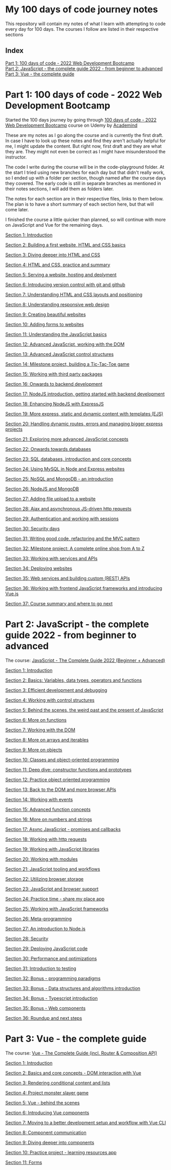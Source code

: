 # My 100 days of code journey notes

This repository will contain my notes of what I learn with attempting to code every day for 100 days. The courses I follow are listed in their respective sections

## Index

[Part 1: 100 days of code - 2022 Web Development Bootcamp](#part-1-100-days-of-code---2022-web-development-bootcamp)<br>
[Part 2: JavaScript - the complete guide 2022 - from beginner to advanced](#part-2-javascript---the-complete-guide-2022---from-beginner-to-advanced)<br>
[Part 3: Vue - the complete guide](#part-3-vue---the-complete-guide)

# Part 1: 100 days of code - 2022 Web Development Bootcamp

Started the 100 days journey by going through [100 days of code - 2022 Web Development Bootcamp](https://www.udemy.com/course/100-days-of-code-web-development-bootcamp/) course on Udemy by [Academind](https://www.udemy.com/user/academind/)

These are my notes as I go along the course and is currently the first draft. In case I have to look up these notes and find they aren't actually helpful for me, I might update the content. But right now, first draft and they are what they are. They might not even be correct as I might have misunderstood the instructor.

The code I write during the course will be in the code-playground folder. At the start I tried using new branches for each day but that didn't really work, so I ended up with a folder per section, though named after the course days they covered. The early code is still in separate branches as mentioned in their notes sections, I will add them as folders later.

The notes for each section are in their respective files, links to them below. The plan is to have a short summary of each section here, but that will come later.

I finished the course a little quicker than planned, so will continue with more on JavaScript and Vue for the remaining days.

[Section 1: Introduction](part-1-webdev/sections-01-10/Section-01.md#section-1-introduction)

[Section 2: Building a first website, HTML and CSS basics](part-1-webdev/sections-01-10/Section-02.md#section-2-building-a-first-website-html-and-css-basics)

[Section 3: Diving deeper into HTML and CSS](part-1-webdev/sections-01-10/Section-03.md#section-3-diving-deeper-into-html-and-css)

[Section 4: HTML and CSS, practice and summary](part-1-webdev/sections-01-10/Section-04.md#section-4-html-and-css-practice-and-summary)

[Section 5: Serving a website, hosting and deplyment](part-1-webdev/sections-01-10/Section-05.md#section-5-serving-a-website-hosting-and-deplyment)

[Section 6: Introducing version control with git and github](part-1-webdev/sections-01-10/Section-06.md#section-6-introducing-version-control-with-git-and-github)

[Section 7: Understanding HTML and CSS layouts and positioning](part-1-webdev/sections-01-10/Section-07.md#section-7-understanding-html-and-css-layouts-and-positioning)

[Section 8: Understanding responsive web design](part-1-webdev/sections-01-10/Section-08.md#section-8-understanding-responsive-web-design)

[Section 9: Creating beautiful websites](part-1-webdev/sections-01-10/Section-09.md#section-9-creating-beautiful-websites)

[Section 10: Adding forms to websites](part-1-webdev/sections-01-10/Section-10.md#section-10-adding-forms-to-websites)

[Section 11: Understanding the JavaScript basics](part-1-webdev/sections-11-20/Section-11.md#section-11-understanding-the-javascript-basics)

[Section 12: Advanced JavaScript, working with the DOM](part-1-webdev/sections-11-20/Section-12.md#section-12-advanced-javascript-working-with-the-dom)

[Section 13: Advanced JavaScript control structures](part-1-webdev/sections-11-20/Section-13.md#section-13-advanced-javascript-control-structures)

[Section 14: Milestone project, building a Tic-Tac-Toe game](part-1-webdev/sections-11-20/Section-14.md#section-14-milestone-project-building-a-tic-tac-toe-game)

[Section 15: Working with third party packages](part-1-webdev/sections-11-20/Section-15.md#section-15-working-with-third-party-packages)

[Section 16: Onwards to backend development](part-1-webdev/sections-11-20/Section-16.md#section-16-onwards-to-backend-development)

[Section 17: NodeJS introduction, getting started with backend development](part-1-webdev/sections-11-20/Section-17.md#section-17-nodejs-introduction-getting-started-with-backend-development)

[Section 18: Enhancing NodeJS with ExpressJS](part-1-webdev/sections-11-20/Section-18.md#section-18-enhancing-nodejs-with-expressjs)

[Section 19: More express, static and dynamic content with templates (EJS)](part-1-webdev/sections-11-20/Section-19.md#section-19-more-express-static-and-dynamic-content-with-templates-ejs)

[Section 20: Handling dynamic routes, errors and managing bigger express projects](part-1-webdev/sections-11-20/Section-20.md#section-20-handling-dynamic-routes-errors-and-managing-bigger-express-projects)

[Section 21: Exploring more advanced JavaScript concepts](part-1-webdev/sections-21-30/Section-21.md#section-21-exploring-more-advanced-javascript-concepts)

[Section 22: Onwards towards databases](part-1-webdev/sections-21-30/Section-22.md#section-22-onwards-towards-databases)

[Section 23: SQL databases, introduction and core concepts](part-1-webdev/sections-21-30/Section-23.md#section-23-sql-databases-introduction-and-core-concepts)

[Section 24: Using MySQL in Node and Express websites](part-1-webdev/sections-21-30/Section-24.md#section-24-using-mysql-in-node-and-express-websites)

[Section 25: NoSQL and MongoDB - an introduction](part-1-webdev/sections-21-30/Section-25.md#section-25-nosql-and-mongodb---an-introduction)

[Section 26: NodeJS and MongoDB](part-1-webdev/sections-21-30/Section-26.md#section-26-nodejs-and-mongodb)

[Section 27: Adding file upload to a website](part-1-webdev/sections-21-30/Section-27.md#section-27-adding-file-upload-to-a-website)

[Section 28: Ajax and asynchronous JS-driven http requests](part-1-webdev/sections-21-30/Section-28.md#section-28-ajax-and-asynchronous-js-driven-http-requests)

[Section 29: Authentication and working with sessions](part-1-webdev/sections-21-30/Section-29.md#section-29-authentication-and-working-with-sessions)

[Section 30: Security days](part-1-webdev/sections-21-30/Section-30.md#section-30-security-days)

[Section 31: Writing good code, refactoring and the MVC pattern](part-1-webdev/sections-31-37/Section-31.md#section-31-writing-good-code-refactoring-and-the-mvc-pattern)

[Section 32: Milestone project: A complete online shop from A to Z](part-1-webdev/sections-31-37/Section-32.md#section-32-milestone-project-a-complete-online-shop-from-a-to-z)

[Section 33: Working with services and APIs](part-1-webdev/sections-31-37/Section-33.md#section-33-working-with-services-and-apis)

[Section 34: Deploying websites](part-1-webdev/sections-31-37/Section-34.md#section-34-deploying-websites)

[Section 35: Web services and building custom (REST) APIs](part-1-webdev/sections-31-37/Section-35.md#section-35-web-services-and-building-custom-REST-apis)

[Section 36: Working with frontend JavaScript frameworks and introducing Vue.js](part-1-webdev/sections-31-37/Section-36.md#section-36-working-with-frontend-javascript-frameworks-and-introducing-vuejs)

[Section 37: Course summary and where to go next](part-1-webdev/sections-31-37/Section-37.md#section-37-course-summary-and-where-to-go-next)

# Part 2: JavaScript - the complete guide 2022 - from beginner to advanced

The course: [JavaScript - The Complete Guide 2022 (Beginner + Advanced)](https://www.udemy.com/course/javascript-the-complete-guide-2020-beginner-advanced/)

[Section 1: Introduction](part-2-javascript/sections-01-10/Section-01.md#section-1-introduction)

[Section 2: Basics: Variables, data types, operators and functions](part-2-javascript/sections-01-10/Section-02.md#section-2-basics-variables-data-types-operators-and-functions)

[Section 3: Efficient development and debugging](part-2-javascript/sections-01-10/Section-03.md#section-3-efficient-development-and-debugging)

[Section 4: Working with control structures](part-2-javascript/sections-01-10/Section-04.md#section-4-working-with-control-structures)

[Section 5: Behind the scenes, the weird past and the present of JavaScript](part-2-javascript/sections-01-10/Section-05.md#section-5-behind-the-scenes-the-weird-past-and-the-present-of-javascript)

[Section 6: More on functions](part-2-javascript/sections-01-10/Section-06.md#section-6-more-on-functions)

[Section 7: Working with the DOM](part-2-javascript/sections-01-10/Section-07.md#section-7-working-with-the-dom)

[Section 8: More on arrays and iterables](part-2-javascript/sections-01-10/Section-08.md#section-8-more-on-arrays-and-iterables)

[Section 9: More on objects](part-2-javascript/sections-01-10/Section-09.md#section-9-more-on-objects)

[Section 10: Classes and object-oriented programming](part-2-javascript/sections-01-10/Section-10.md#section-10-classes-and-object-oriented-programming)

[Section 11: Deep dive: constructor functions and prototypes](part-2-javascript/sections-11-20/Section-11.md#section-11-deep-dive-constructor-functions-and-prototypes)

[Section 12: Practice object oriented programming](part-2-javascript/sections-11-20/Section-12.md#section-12-practice-object-oriented-programming)

[Section 13: Back to the DOM and more browser APIs](part-2-javascript/sections-11-20/Section-13.md#section-13-back-to-the-dom-and-more-browser-apis)

[Section 14: Working with events](part-2-javascript/sections-11-20/Section-14.md#section-14-working-with-events)

[Section 15: Advanced function concepts](part-2-javascript/sections-11-20/Section-15.md#section-15-advanced-function-concepts)

[Section 16: More on numbers and strings](part-2-javascript/sections-11-20/Section-16.md#section-16-more-on-numbers-and-strings)

[Section 17: Async JavaScript - promises and callbacks](part-2-javascript/sections-11-20/Section-17.md#section-17-async-javascript---promises-and-callbacks)

[Section 18: Working with http requests](part-2-javascript/sections-11-20/Section-18.md#section-18-working-with-http-requests)

[Section 19: Working with JavaScript libraries](part-2-javascript/sections-11-20/Section-19.md#section-19-working-with-javascript-libraries)

[Section 20: Working with modules](part-2-javascript/sections-11-20/Section-20.md#section-20-working-with-modules)

[Section 21: JavaScript tooling and workflows](part-2-javascript/sections-21-30/Section-21.md#section-21-javascript-tooling-and-workflows)

[Section 22: Utilizing browser storage](part-2-javascript/sections-21-30/Section-22.md#section-22-utilizing-browser-storage)

[Section 23: JavaScript and browser support](part-2-javascript/sections-21-30/Section-23.md#section-23-javascript-and-browser-support)

[Section 24: Practice time - share my place app](part-2-javascript/sections-21-30/Section-24.md#section-24-practice-time---share-my-place-app)

[Section 25: Working with JavaScript frameworks](part-2-javascript/sections-21-30/Section-25.md#section-25-working-with-javascript-frameworks)

[Section 26: Meta-programming](part-2-javascript/sections-21-30/Section-26.md#section-26-meta-programming)

[Section 27: An introduction to Node.js](part-2-javascript/sections-21-30/Section-27.md#section-27-an-introduction-to-nodejs)

[Section 28: Security](part-2-javascript/sections-21-30/Section-28.md#section-28-security)

[Section 29: Deploying JavaScript code](part-2-javascript/sections-21-30/Section-29.md#section-29-deploying-javascript-code)

[Section 30: Performance and optimizations](part-2-javascript/sections-21-30/Section-30.md#section-30-performance-and-optimizations)

[Section 31: Introduction to testing](https://github.com/bgrasmo/100daysofcode/blob/main/part-2-javascript/sections-31-36/Section-31.md#section-31-introduction-to-testing)

[Section 32: Bonus - programming paradigms](part-2-javascript/sections-31-36/Section-32.md#section-32-bonus---programming-paradigms)

[Section 33: Bonus - Data structures and algorithms introduction](part-2-javascript/sections-31-36/Section-33.md#section-33-bonus---data-structures-and-algorithms-introduction)

[Section 34: Bonus - Typescript introduction](part-2-javascript/sections-31-36/Section-34.md#section-34-bonus---typescript-introduction)

[Section 35: Bonus - Web components](part-2-javascript/sections-31-36/Section-35.md#section-35-bonus---web-components)

[Section 36: Roundup and next steps](part-2-javascript/sections-31-36/Section-36.md#section-36-roundup-and-next-steps)

# Part 3: Vue - the complete guide

The course: [Vue - The Complete Guide (incl. Router & Composition API)](https://www.udemy.com/course/vuejs-2-the-complete-guide/)

[Section 1: Introduction](part-3-vue/sections-01-10/Section-01.md#section-1-introduction)

[Section 2: Basics and core concepts - DOM interaction with Vue](part-3-vue/sections-01-10/Section-02.md#section-2-basics-and-core-concepts---dom-interaction-with-vue)

[Section 3: Rendering conditional content and lists](part-3-vue/sections-01-10/Section-03.md#section-3-rendering-conditional-content-and-lists)

[Section 4: Project monster slayer game](part-3-vue/sections-01-10/Section-04.md#section-4-project-monster-slayer-game)

[Section 5: Vue - behind the scenes](part-3-vue/sections-01-10/Section-05.md#section-5-vue---behind-the-scenes)

[Section 6: Introducing Vue components](part-3-vue/sections-01-10/Section-06.md#section-6-introducing-vue-components)

[Section 7: Moving to a better development setup and workflow with Vue CLI](part-3-vue/sections-01-10/Section-07.md#section-7-moving-to-a-better-development-setup-and-workflow-with-vue-cli)

[Section 8: Component communication](part-3-vue/sections-01-10/Section-08.md#section-8-component-communication)

[Section 9: Diving deeper into components](part-3-vue/sections-01-10/Section-09.md#section-9-diving-deeper-into-components)

[Section 10: Practice project - learning resources app](part-3-vue/sections-01-10/Section-10.md#section-10-practice-project---learning-resources-app)

[Section 11: Forms](part-3-vue/sections-11-20/Section-11.md#section-11-forms)
